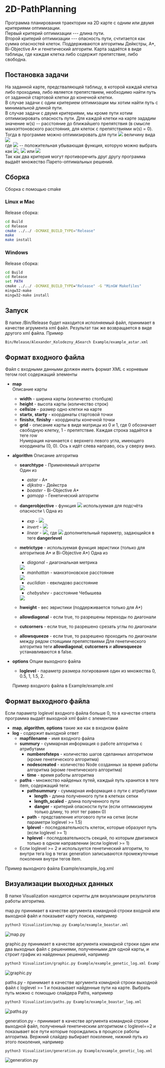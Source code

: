 # 2D-PathPlanning
Программа планирования траектории на  2D карте с одним или двумя критериями оптимизации.  
Первый критерий оптимизации --- длина пути.  
Второй критерий оптимизации --- опасность пути, счтитается как сумма опасностей клеток.
Поддерживаются алгоритмы Дейкстры, A*, Bi-Objective A* и генетический алгоритм. Карта задаётся в виде таблицы, где каждая клетка либо содержит препятствие, либо свободна.

## Постановка задачи
На заданной карте, предстваляющей таблицу, в которой каждай клетка либо проходима, либо является препятствием, необходимо найти путь от заданной стартовой клетки до конечной клетки.  
В случае задачи с одим критерием оптимизации мы хотим найти путь с минимальной длиной пути.  
В случае задачи с двумя критериями, мы кроме пути хотим оптимизировать опасность пути. Для каждой клетки на карте зададим значение w(s) -- расстояние до ближайшего препятствия (в смысле манхэттоновского расстояния, для клеток с препятствиями w(s) = 0). Тогда в программе можно оптимизировать для пути <img src="https://render.githubusercontent.com/render/math?math=\pi"> величину вида  
<img src="https://render.githubusercontent.com/render/math?math=\sum_{u \in \pi} \phi(w(u))">  
где <img src="https://render.githubusercontent.com/render/math?math=\phi"> -- положительная убывающая функция, которую можно выбрать как <img src="https://render.githubusercontent.com/render/math?math=\frac{1}{e^x}">, <img src="https://render.githubusercontent.com/render/math?math=\frac{1}{x}"> или <img src="https://render.githubusercontent.com/render/math?math=max(d_{max} - x, 0)">  
Так как два критерия могут противоречить друг другу программа выдаёт множество Парето-оптимальных решений.

## Сборка
Сборка с помощью cmake

### Linux и Mac
Release сборка:
```bash
cd Build
cd Release
cmake ../../ -DCMAKE_BUILD_TYPE="Release"
make
make install
```

### Windows
Release сборка:
```cmd
cd Build
cd Release
set PATH
cmake ../../ -DCMAKE_BUILD_TYPE="Release" -G "MinGW Makefiles"
mingw32-make
mingw32-make install
```

## Запуск
В папке /Bin/Release будет находится исполняемый файл, принимает в качестве агрумента xml файл. Результат так же возвращается в виде другого xml файла.
Пример
```bash
Bin/Release/Alexander_Kolodezny_ASearch Example/example_astar.xml
```

## Формат входного файла
Файл с входными данными должен иметь формат XML с корневым тегом root содержащий элементы
* __map__  
 Описание карты
  * __width__ - ширина карты (количетво столбцов)
  * __height__ - высота карты (количество строк)
  * __cellsize__ - размер одно клетки на карте
  * __startx__, __starty__ - координаты стартовой точки
  * __finishx__, __finishy__ - координаты конечной точки
  * __grid__ - описание карты в виде матрицы из 0 и 1, где 0 обозначает свободную клетку, 1 - препятствие. Каждая строка задаётся в теге row  
  Нумерация начинается с верхнего левого угла, имеющего координаты (0, 0). Ось x идёт слева направо, ось y сверху вниз.
* __algorithm__ 
 Описание алгоритма
  * __searchtype__ - Применяемый алгоритм  
  Один из
    * *astar* - A*
    * *dijkstra* - Дейкстра
    * *boaster* - Bi-Objective A*
    * *gamopp* - Генетический алгоритм
  * __dangerobjective__ - функция <img src="https://render.githubusercontent.com/render/math?math=\phi"> используемая для подсчёта опасности \\
        Одна из 
    * *exp* - <img src="https://render.githubusercontent.com/render/math?math=\phi(x)=\frac{1}{e^x}">
    * *invert* - <img src="https://render.githubusercontent.com/render/math?math=\phi(x)=\frac{1}{x}">
    * *linear* - <img src="https://render.githubusercontent.com/render/math?math=\phi(x)=max(d_{max} - w(u), 0)">, где <img src="https://render.githubusercontent.com/render/math?math=\d_{max}"> дополнительный параметр, задающийся в теге __dangerlevel__
  * __metrictype__ - используемая функция эвристики (только для алгоритмов A* и Bi-Objective A*)
  Одна из
    * *diagonal* - диагональная метрика  
    <img src="https://render.githubusercontent.com/render/math?math=\rho((x_1, y_1), (x_2, y_2)) = min(|x_1 - x_2|, |y_1 - y_2|) %2B ||x_2 - x_1| - |y_2 - y_1||">

    * *manhattan* - манхэтоновское расстояние  
    <img src="https://render.githubusercontent.com/render/math?math=\rho((x_1, y_1), (x_2, y_2)) = |x_2 - x_1| %2B |y_2 - y_1|">
    
    * *euclidian* - евклидово расстояние  
    <img src="https://render.githubusercontent.com/render/math?math=\rho((x_1, y_1), (x_2, y_2)) = \sqrt{(x_1 - x_2)^2 %2B (y_1 - y_2)^2}">

    * *chebyshev* - расстояние Чебышева  
    <img src="https://render.githubusercontent.com/render/math?math=\rho((x_1, y_1), (x_2, y_2)) = max(|x_1 - x_2|, |y_1 - y_2|)">
  * **hweight** - вес эвристики (поддерживается только для A*)
  * **allowdiagonal** - если true, то разрешены переходы по диагонали
  * **cutcorners** - если true, то разрешено срезать углы по диагонали
  * **allowsqueeze** - если true, то разрешено проходить по диагонали между рядом стоящими препятствиями
  Для генетического алгоритма теги **allowdiagonal**, **cutcorners** и **allowsqueeze** устанавливаются в false.
* **options**
 Опции выходного файла
  * **loglevel** - параметр размера логирования один из множества 0, 0.5, 1, 1.5, 2.

  Пример входного файла в Example/example.xml
## Формат выходного файла
Если параметр loglevel входного файла больше 0, то в качестве ответа программа выдаёт выходной xml файл с элементами 
* **map**, **algorithm**, **options** такие же как в входном файле
* **log** - содержит выходной ответ
  * **mapfilename** - имя входного файла
  * **summury** - суммарная информация о работе алгоритма с атрибутами
    * **numberofsteps** - количество шагов сделанных алгоритмом (кроме генетического алгоритма)
    * **nodescreated** - количество Node созданных за время работы алгоритма (кроме генетического алгоритма)
    * **time** - время работы алгоритма
  * **paths** - множество найденых путей, каждый путь хранится в теге item, содержащий теги:
    * **pathsummury** - суммарная информация о пути с атрибутами
      * **length** - длина полученного пути в клетках сетки
      * **length_scaled** - длина полученного пути
      * **danger** - критерий опасности пути (если оптимизируем только длину, то этот тег равен 0)
    * **path** - представление итогового пути на сетке (если параметри loglevel >= 1.5)
    * **lplevel** - последовательность клеток, которые образуют путь (если loglevel >= 1)
    * **hplevel** - последовательность секций, по которым двигаемся только в одном направлении (если loglevel >= 1)  
  * Если loglevel >= 2 и используется генетический алгоритм, то внутри тега log в тегах generation записываются промежуточные поколения внутри тегов item.

Пример выходного файла Example/example_log.xml

## Визуализации выходных данных
В папке Visualization находятся скрипты для визуализации результатов работы алгоритма.

map.py принимает в качестве аргумента командной строки входной или выходной файл и показывет карту поиска, например  
```bash
python3 Visualization/map.py Example/example_boastar.xml
```  
![map.py](/Images/map.png)

graphic.py принимает в качестве аргумента командной строки один или два выходных файл с решениями, полученными для одной карты, и строит график из найденных решений, например  
```bash
python3 Visualization/graphic.py Example/example_genetic_log.xml Example/example_boastar_log.xml
```  
![graphic.py](/Images/graphic.png)

paths.py - принимает в качестве аргумента комндной строки выходной файл с loglevel >= 1 и показывает найденные пути на карте. Выбрать путь можно с помощью слайдера Paths, например  
```bash
python3 Visualization/paths.py Example/example_boastar_log.xml
```  
![paths.py](/Images/paths.png)

generation.py - принимает в качестве аргумента командной строки выходной файл, полученный генетическим алгоритмом с loglevel==2 и показывает все пути которые порождались в процессе работы алгоритма. Вержний слайдер выбирает поколение, нижний путь из этого поколения, например  
```bash
python3 Visualization/generation.py Example/example_genetic_log.xml
```  
![generation.py](/Images/generation.png)
